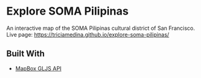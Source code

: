 # Explore SOMA Pilipinas
An interactive map of the SOMA Pilipinas cultural district of San Francisco. Live page: https://triciamedina.github.io/explore-soma-pilipinas/

## Built With
- [MapBox GLJS API](https://docs.mapbox.com/mapbox-gl-js/api/)
